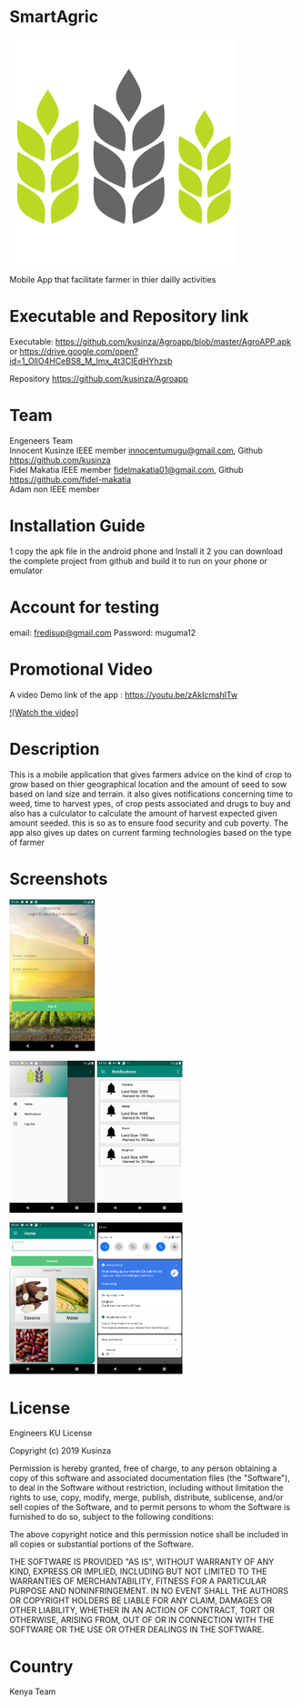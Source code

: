 # SmartAgric

   <img src="https://github.com/kusinza/Agroapp/blob/master/agro_icon.jpg" width="400">
   
   
Mobile App that facilitate farmer in thier dailly activities 

# Executable and Repository link

Executable: https://github.com/kusinza/Agroapp/blob/master/AgroAPP.apk  or  https://drive.google.com/open?id=1_OllO4HCeBS8_M_Imx_4t3CIEdHYhzsb

Repository  https://github.com/kusinza/Agroapp

# Team


Engeneers Team<br/>
Innocent Kusinze IEEE member innocentumugu@gmail.com, Github https://github.com/kusinza<br/>
Fidel Makatia IEEE member fidelmakatia01@gmail.com, Github https://github.com/fidel-makatia<br/>
Adam non IEEE member<br/>



# Installation Guide

1 copy the apk file in the android phone and Install it 
2 you can download the complete project from github and build it to run on your phone or emulator 

# Account for testing 

email: fredisup@gmail.com
Password: muguma12

# Promotional Video



A video Demo link of the app : https://youtu.be/zAkIcmshlTw

[![Watch the video]](https://youtu.be/zAkIcmshlTw)

# Description

This is a mobile application that gives farmers advice on the kind of crop to grow based on thier geographical location and the amount of seed to sow based on land size and terrain. it also gives notifications concerning time to weed, time to harvest ypes, of crop pests associated and drugs to buy and also has a culculator to calculate the amount of harvest expected given amount seeded. this is so as to ensure food security and cub poverty. The app also gives up dates on current farming technologies based on the type of farmer 

# Screenshots


<img src="https://github.com/kusinza/Agroapp/blob/master/Screenshot_1575013118.png" width="150">

<img src="https://github.com/kusinza/Agroapp/blob/master/Screenshot_1575011663.png" width="150"> <img src="https://github.com/kusinza/Agroapp/blob/master/Screenshot_1575011669.png" width="150">

<img src="https://github.com/kusinza/Agroapp/blob/master/Screenshot_1575007238.png" width="150"> <img src="https://github.com/kusinza/Agroapp/blob/master/Screenshot_1575011695.png" width="150">

# License 


Engineers KU  License

Copyright (c) 2019 Kusinza

Permission is hereby granted, free of charge, to any person obtaining a copy of this software and associated documentation files (the "Software"), to deal in the Software without restriction, including without limitation the rights to use, copy, modify, merge, publish, distribute, sublicense, and/or sell copies of the Software, and to permit persons to whom the Software is furnished to do so, subject to the following conditions:

The above copyright notice and this permission notice shall be included in all copies or substantial portions of the Software.

THE SOFTWARE IS PROVIDED "AS IS", WITHOUT WARRANTY OF ANY KIND, EXPRESS OR IMPLIED, INCLUDING BUT NOT LIMITED TO THE WARRANTIES OF MERCHANTABILITY, FITNESS FOR A PARTICULAR PURPOSE AND NONINFRINGEMENT. IN NO EVENT SHALL THE AUTHORS OR COPYRIGHT HOLDERS BE LIABLE FOR ANY CLAIM, DAMAGES OR OTHER LIABILITY, WHETHER IN AN ACTION OF CONTRACT, TORT OR OTHERWISE, ARISING FROM, OUT OF OR IN CONNECTION WITH THE SOFTWARE OR THE USE OR OTHER DEALINGS IN THE SOFTWARE.

#  Country 

Kenya Team 

